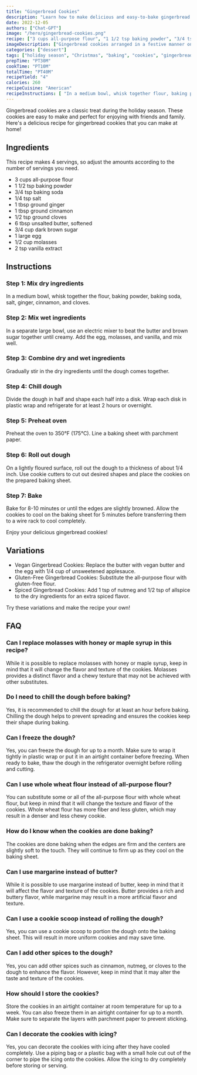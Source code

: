 ```yaml
---
title: "Gingerbread Cookies"
description: "Learn how to make delicious and easy-to-bake gingerbread cookies for the holiday season with this recipe!"
date: 2022-12-05
authors: ["Chat-GPT"]
image: "/hero/gingerbread-cookies.png"
recipe: ["3 cups all-purpose flour", "1 1/2 tsp baking powder", "3/4 tsp baking soda", "1/4 tsp salt", "1 tbsp ground ginger", "1 tbsp ground cinnamon", "1/2 tsp ground cloves", "6 tbsp unsalted butter", "3/4 cup dark brown sugar", "1 large egg", "1/2 cup molasses", "2 tsp vanilla extract"]
imageDescription: ["Gingerbread cookies arranged in a festive manner on a plate"]
categories: ["dessert"]
tags: ["holiday season", "Christmas", "baking", "cookies", "gingerbread"]
prepTime: "PT30M"
cookTime: "PT10M"
totalTime: "PT40M"
recipeYield: "4"
calories: 260
recipeCuisine: "American"
recipeInstructions: [ "In a medium bowl, whisk together flour, baking powder, baking soda, salt, ginger, cinnamon, and cloves.", "In a separate large bowl, use an electric mixer to beat the butter and brown sugar together until creamy. Add the egg, molasses, and vanilla, and mix well.", "Gradually stir in the dry ingredients until the dough comes together.", "Divide the dough in half and shape each half into a disk. Wrap each disk in plastic wrap and refrigerate for at least 2 hours or overnight.", "Preheat oven to 350°F (175°C). Line a baking sheet with parchment paper.", "On a lightly floured surface, roll out the dough to a thickness of about 1/4 inch. Use cookie cutters to cut out desired shapes and place the cookies on the prepared baking sheet.", "Bake for 8-10 minutes or until the edges are slightly browned. Allow the cookies to cool on the baking sheet for 5 minutes before transferring them to a wire rack to cool completely."]
---
```


Gingerbread cookies are a classic treat during the holiday season. These cookies are easy to make and perfect for enjoying with friends and family. Here's a delicious recipe for gingerbread cookies that you can make at home!

## Ingredients

This recipe makes 4 servings, so adjust the amounts according to the number of servings you need.

- 3 cups all-purpose flour
- 1 1/2 tsp baking powder
- 3/4 tsp baking soda
- 1/4 tsp salt
- 1 tbsp ground ginger
- 1 tbsp ground cinnamon
- 1/2 tsp ground cloves
- 6 tbsp unsalted butter, softened
- 3/4 cup dark brown sugar
- 1 large egg
- 1/2 cup molasses
- 2 tsp vanilla extract

## Instructions

### Step 1: Mix dry ingredients

In a medium bowl, whisk together the flour, baking powder, baking soda, salt, ginger, cinnamon, and cloves.

### Step 2: Mix wet ingredients

In a separate large bowl, use an electric mixer to beat the butter and brown sugar together until creamy. Add the egg, molasses, and vanilla, and mix well.

### Step 3: Combine dry and wet ingredients

Gradually stir in the dry ingredients until the dough comes together.

### Step 4: Chill dough

Divide the dough in half and shape each half into a disk. Wrap each disk in plastic wrap and refrigerate for at least 2 hours or overnight.

### Step 5: Preheat oven

Preheat the oven to 350°F (175°C). Line a baking sheet with parchment paper.

### Step 6: Roll out dough

On a lightly floured surface, roll out the dough to a thickness of about 1/4 inch. Use cookie cutters to cut out desired shapes and place the cookies on the prepared baking sheet.

### Step 7: Bake

Bake for 8-10 minutes or until the edges are slightly browned. Allow the cookies to cool on the baking sheet for 5 minutes before transferring them to a wire rack to cool completely.

Enjoy your delicious gingerbread cookies!

## Variations

- Vegan Gingerbread Cookies: Replace the butter with vegan butter and the egg with 1/4 cup of unsweetened applesauce.
- Gluten-Free Gingerbread Cookies: Substitute the all-purpose flour with gluten-free flour.
- Spiced Gingerbread Cookies: Add 1 tsp of nutmeg and 1/2 tsp of allspice to the dry ingredients for an extra spiced flavor.

Try these variations and make the recipe your own!

## FAQ

### Can I replace molasses with honey or maple syrup in this recipe?

While it is possible to replace molasses with honey or maple syrup, keep in mind that it will change the flavor and texture of the cookies. Molasses provides a distinct flavor and a chewy texture that may not be achieved with other substitutes.

### Do I need to chill the dough before baking?

Yes, it is recommended to chill the dough for at least an hour before baking. Chilling the dough helps to prevent spreading and ensures the cookies keep their shape during baking.

### Can I freeze the dough?

Yes, you can freeze the dough for up to a month. Make sure to wrap it tightly in plastic wrap or put it in an airtight container before freezing. When ready to bake, thaw the dough in the refrigerator overnight before rolling and cutting.

### Can I use whole wheat flour instead of all-purpose flour?

You can substitute some or all of the all-purpose flour with whole wheat flour, but keep in mind that it will change the texture and flavor of the cookies. Whole wheat flour has more fiber and less gluten, which may result in a denser and less chewy cookie.

### How do I know when the cookies are done baking?

The cookies are done baking when the edges are firm and the centers are slightly soft to the touch. They will continue to firm up as they cool on the baking sheet.

### Can I use margarine instead of butter?

While it is possible to use margarine instead of butter, keep in mind that it will affect the flavor and texture of the cookies. Butter provides a rich and buttery flavor, while margarine may result in a more artificial flavor and texture.

### Can I use a cookie scoop instead of rolling the dough?

Yes, you can use a cookie scoop to portion the dough onto the baking sheet. This will result in more uniform cookies and may save time.

### Can I add other spices to the dough?

Yes, you can add other spices such as cinnamon, nutmeg, or cloves to the dough to enhance the flavor. However, keep in mind that it may alter the taste and texture of the cookies.

### How should I store the cookies?

Store the cookies in an airtight container at room temperature for up to a week. You can also freeze them in an airtight container for up to a month. Make sure to separate the layers with parchment paper to prevent sticking. 

### Can I decorate the cookies with icing?

Yes, you can decorate the cookies with icing after they have cooled completely. Use a piping bag or a plastic bag with a small hole cut out of the corner to pipe the icing onto the cookies. Allow the icing to dry completely before storing or serving.